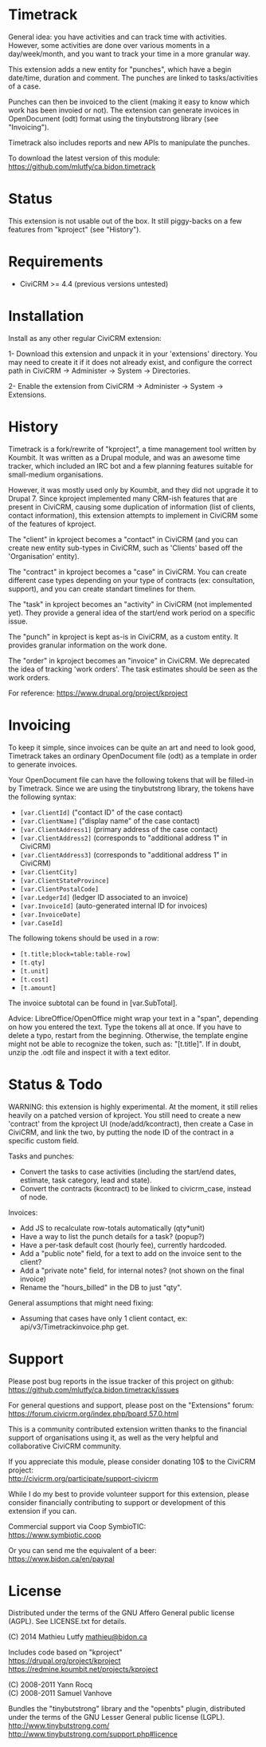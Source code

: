 Timetrack
=========

General idea: you have activities and can track time with activities.
However, some activities are done over various moments in a day/week/month,
and you want to track your time in a more granular way.

This extension adds a new entity for "punches", which have a begin date/time,
duration and comment. The punches are linked to tasks/activities of a case.

Punches can then be invoiced to the client (making it easy to know which work
has been invoied or not). The extension can generate invoices in OpenDocument
(odt) format using the tinybutstrong library (see "Invoicing").

Timetrack also includes reports and new APIs to manipulate the punches.

To download the latest version of this module:  
https://github.com/mlutfy/ca.bidon.timetrack

Status
======

This extension is not usable out of the box. It still piggy-backs on a few
features from "kproject" (see "History").

Requirements
============

- CiviCRM >= 4.4 (previous versions untested)

Installation
============

Install as any other regular CiviCRM extension:

1- Download this extension and unpack it in your 'extensions' directory.
   You may need to create it if it does not already exist, and configure
   the correct path in CiviCRM -> Administer -> System -> Directories.

2- Enable the extension from CiviCRM -> Administer -> System -> Extensions.

History
=======

Timetrack is a fork/rewrite of "kproject", a time management tool written by
Koumbit. It was written as a Drupal module, and was an awesome time tracker,
which included an IRC bot and a few planning features suitable for small-medium
organisations.

However, it was mostly used only by Koumbit, and they did not upgrade it to
Drupal 7. Since kproject implemented many CRM-ish features that are present in
CiviCRM, causing some duplication of information (list of clients, contact
information), this extension attempts to implement in CiviCRM some of the
features of kproject.

The "client" in kproject becomes a "contact" in CiviCRM (and you can create
new entity sub-types in CiviCRM, such as 'Clients' based off the 'Organisation'
entity).

The "contract" in kproject becomes a "case" in CiviCRM. You can create different
case types depending on your type of contracts (ex: consultation, support), and
you can create standart timelines for them.

The "task" in kproject becomes an "activity" in CiviCRM (not implemented yet).
They provide a general idea of the start/end work period on a specific issue.

The "punch" in kproject is kept as-is in CiviCRM, as a custom entity.
It provides granular information on the work done.

The "order" in kproject becomes an "invoice" in CiviCRM. We deprecated the
idea of tracking 'work orders'. The task estimates should be seen as the
work orders.

For reference:
https://www.drupal.org/project/kproject

Invoicing
=========

To keep it simple, since invoices can be quite an art and need to look good,
Timetrack takes an ordinary OpenDocument file (odt) as a template in order to
generate invoices.

Your OpenDocument file can have the following tokens that will be filled-in by
Timetrack. Since we are using the tinybutstrong library, the tokens have the
following syntax:

* `[var.ClientId]` ("contact ID" of the case contact)
* `[var.ClientName]` ("display name" of the case contact)
* `[var.ClientAddress1]` (primary address of the case contact)
* `[var.ClientAddress2]` (corresponds to "additional address 1" in CiviCRM)
* `[var.ClientAddress3]` (corresponds to "additional address 1" in CiviCRM)
* `[var.ClientCity]`
* `[var.ClientStateProvince]`
* `[var.ClientPostalCode]`
* `[var.LedgerId]` (ledger ID associated to an invoice)
* `[var.InvoiceId]` (auto-generated internal ID for invoices)
* `[var.InvoiceDate]`
* `[var.CaseId]`

The following tokens should be used in a row:

* `[t.title;block=table:table-row]`
* `[t.qty]`
* `[t.unit]`
* `[t.cost]`
* `[t.amount]`

The invoice subtotal can be found in [var.SubTotal].

Advice: LibreOffice/OpenOffice might wrap your text in a "span", depending on
how you entered the text. Type the tokens all at once. If you have to delete
a typo, restart from the beginning. Otherwise, the template engine might not
be able to recognize the token, such as: "[t.<span>title</span>]". If in
doubt, unzip the .odt file and inspect it with a text editor.

Status & Todo
=============

WARNING: this extension is highly experimental. At the moment, it still relies
heavily on a patched version of kproject. You still need to create a new 'contract'
from the kproject UI (node/add/kcontract), then create a Case in CiviCRM, and link
the two, by putting the node ID of the contract in a specific custom field.

Tasks and punches:

* Convert the tasks to case activities (including the start/end dates, estimate,
  task category, lead and state).
* Convert the contracts (kcontract) to be linked to civicrm_case, instead of node.

Invoices:

* Add JS to recalculate row-totals automatically (qty*unit)
* Have a way to list the punch details for a task? (popup?)
* Have a per-task default cost (hourly fee), currently hardcoded.
* Add a "public note" field, for a text to add on the invoice sent to the client?
* Add a "private note" field, for internal notes? (not shown on the final invoice)
* Rename the "hours_billed" in the DB to just "qty".

General assumptions that might need fixing:

* Assuming that cases have only 1 client contact, ex: api/v3/Timetrackinvoice.php get.

Support
=======

Please post bug reports in the issue tracker of this project on github:  
https://github.com/mlutfy/ca.bidon.timetrack/issues

For general questions and support, please post on the "Extensions" forum:  
https://forum.civicrm.org/index.php/board,57.0.html

This is a community contributed extension written thanks to the financial
support of organisations using it, as well as the very helpful and collaborative
CiviCRM community.

If you appreciate this module, please consider donating 10$ to the CiviCRM project:  
http://civicrm.org/participate/support-civicrm

While I do my best to provide volunteer support for this extension, please
consider financially contributing to support or development of this extension
if you can.

Commercial support via Coop SymbioTIC:  
https://www.symbiotic.coop

Or you can send me the equivalent of a beer:  
https://www.bidon.ca/en/paypal

License
=======

Distributed under the terms of the GNU Affero General public license (AGPL).
See LICENSE.txt for details.

(C) 2014 Mathieu Lutfy <mathieu@bidon.ca>

Includes code based on "kproject"  
https://drupal.org/project/kproject  
https://redmine.koumbit.net/projects/kproject

(C) 2008-2011 Yann Rocq  
(C) 2008-2011 Samuel Vanhove

Bundles the "tinybutstrong" library and the "openbts" plugin, distributed
under the terms of the GNU Lesser General public license (LGPL).  
http://www.tinybutstrong.com/  
http://www.tinybutstrong.com/support.php#licence
